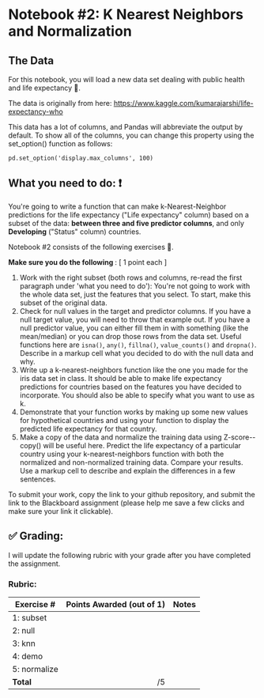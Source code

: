 # Notebook #2: K Nearest Neighbors and Normalization

## The Data
For this notebook, you will load a new data set dealing with public health and life expectancy :hospital:.

The data is originally from here: https://www.kaggle.com/kumarajarshi/life-expectancy-who

This data has a lot of columns, and Pandas will abbreviate the output by default. To show all of the columns, you can change this property using the set_option() function as follows:

`pd.set_option('display.max_columns', 100)` <br>

## What you need to do: :exclamation:
You're going to write a function that can make k-Nearest-Neighbor predictions for the life expectancy ("Life expectancy" column) based on a subset of the data:  **between three and five predictor columns**, and only **Developing** ("Status" column) countries.

Notebook #2 consists of the following exercises :muscle:. 

<b> Make sure you do the following </b>: [ 1 point each ]
1. Work with the right subset (both rows and columns, re-read the first paragraph under 'what you need to do'): You're not going to work with the whole data set, just the features that you select. To start, make this subset of the original data.
2. Check for null values in the target and predictor columns. If you have a null target value, you will need to throw that example out. If you have a null predictor value, you can either fill them in with something (like the mean/median) or you can drop those rows from the data set. Useful functions here are `isna()`, `any()`, `fillna()`, `value_counts()` and `dropna()`. Describe in a markup cell what you decided to do with the null data and why.
3. Write up a k-nearest-neighbors function like the one you made for the iris data set in class. It should be able to make life expectancy predictions for countries based on the features you have decided to incorporate. You should also be able to specify what you want to use as k.
4. Demonstrate that your function works by making up some new values for hypothetical countries and using your function to display the predicted life expectancy for that country.
5. Make a copy of the data and normalize the training data using Z-score-- copy() will be useful here. Predict the life expectancy of a particular country using your k-nearest-neighbors function with both the normalized and non-normalized training data. Compare your results. Use a markup cell to describe and explain the differences in a few sentences.

To submit your work, copy the link to your github repository, and submit the link to the Blackboard assignment (please help me save a few clicks and make sure your link it clickable). 


## :white_check_mark: Grading: 
I will update the following rubric with your grade after you have completed the assignment.
### Rubric:
| Exercise #  | Points Awarded (out of 1)  | Notes |
| --------- | -------------------: | --------- |
| 1: subset      |        |    |
| 2: null        |        |    | 
| 3: knn         |        |    |
| 4: demo        |        |    | 
| 5: normalize   |        |    |
| <b>Total       |      /5  | </b>   |
